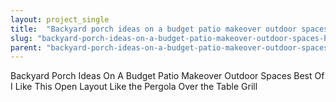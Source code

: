 ```yaml
---
layout: project_single
title:  "Backyard porch ideas on a budget patio makeover outdoor spaces best of i like this open layout like the pergola over the table grill"
slug: "backyard-porch-ideas-on-a-budget-patio-makeover-outdoor-spaces-best-of-i-like-this"
parent: "backyard-porch-ideas-on-a-budget-patio-makeover-outdoor-spaces"
---
```

Backyard Porch Ideas On A Budget Patio Makeover Outdoor Spaces Best Of I Like This Open Layout Like the Pergola Over the Table Grill